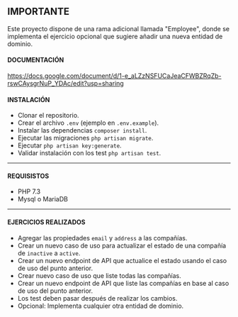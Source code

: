 ## IMPORTANTE
Este proyecto dispone de una rama adicional llamada "Employee", donde se implementa el ejercicio opcional que sugiere añadir una nueva entidad de dominio.

#### DOCUMENTACIÓN
https://docs.google.com/document/d/1-e_aLZzNSFUCaJeaCFWBZRqZb-rswCAysgrNuP_YDAc/edit?usp=sharing

#### INSTALACIÓN

 - Clonar el repositorio.
 - Crear el archivo `.env` (ejemplo en `.env.example`).
 - Instalar las dependencias `composer install`.
 - Ejecutar las migraciones `php artisan migrate`.
 - Ejecutar `php artisan key:generate`.
 - Validar instalación con los test `php artisan test`.
----

#### REQUISISTOS

 - PHP 7.3
 - Mysql o MariaDB

----

#### EJERCICIOS REALIZADOS

 - Agregar las propiedades `email` y `address` a las compañías.
 - Crear un nuevo caso de uso para actualizar el estado de una compañía de `inactive` a `active`.
 - Crear un nuevo endpoint de API que actualice el estado usando el caso de uso del punto anterior.
 - Crear nuevo caso de uso que liste todas las compañías.
 - Crear un nuevo endpoint de API que liste las compañías en base al caso de uso del punto anterior.
 - Los test deben pasar después de realizar los cambios.
 - Opcional: Implementa cualquier otra entidad de dominio.
